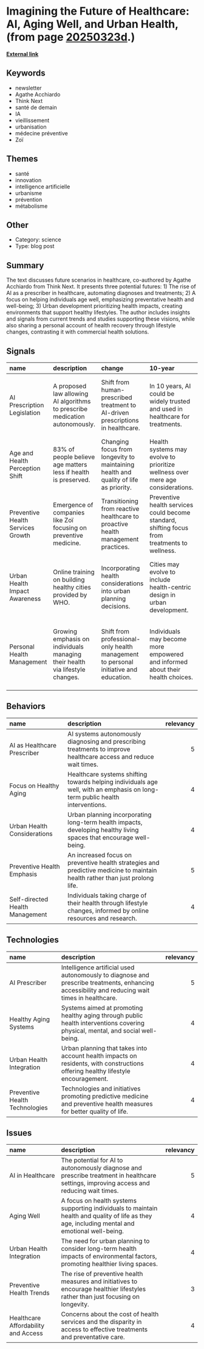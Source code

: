 # __Imagining the Future of Healthcare: AI, Aging Well, and Urban Health__, (from page [20250323d](https://kghosh.substack.com/p/20250323d).)

__[External link](https://lamutante.substack.com/p/futurs-se-soigner-demain)__



## Keywords

* newsletter
* Agathe Acchiardo
* Think Next
* santé de demain
* IA
* vieillissement
* urbanisation
* médecine préventive
* Zoï

## Themes

* santé
* innovation
* intelligence artificielle
* urbanisme
* prévention
* métabolisme

## Other

* Category: science
* Type: blog post

## Summary

The text discusses future scenarios in healthcare, co-authored by Agathe Acchiardo from Think Next. It presents three potential futures: 1) The rise of AI as a prescriber in healthcare, automating diagnoses and treatments; 2) A focus on helping individuals age well, emphasizing preventative health and well-being; 3) Urban development prioritizing health impacts, creating environments that support healthy lifestyles. The author includes insights and signals from current trends and studies supporting these visions, while also sharing a personal account of health recovery through lifestyle changes, contrasting it with commercial health solutions.

## Signals

| name                              | description                                                                  | change                                                                               | 10-year                                                                                       | driving-force                                                                                   |   relevancy |
|:----------------------------------|:-----------------------------------------------------------------------------|:-------------------------------------------------------------------------------------|:----------------------------------------------------------------------------------------------|:------------------------------------------------------------------------------------------------|------------:|
| AI Prescription Legislation       | A proposed law allowing AI algorithms to prescribe medication autonomously.  | Shift from human-prescribed treatment to AI-driven prescriptions in healthcare.      | In 10 years, AI could be widely trusted and used in healthcare for treatments.                | The need for more accessible healthcare solutions to reduce wait times for patients.            |           4 |
| Age and Health Perception Shift   | 83% of people believe age matters less if health is preserved.               | Changing focus from longevity to maintaining health and quality of life as priority. | Health systems may evolve to prioritize wellness over mere age considerations.                | Increasing public awareness of preventive health and wellbeing longevity.                       |           3 |
| Preventive Health Services Growth | Emergence of companies like Zoï focusing on preventive medicine.             | Transitioning from reactive healthcare to proactive health management practices.     | Preventive health services could become standard, shifting focus from treatments to wellness. | The growing demand for individual responsibility in health outcomes.                            |           4 |
| Urban Health Impact Awareness     | Online training on building healthy cities provided by WHO.                  | Incorporating health considerations into urban planning decisions.                   | Cities may evolve to include health-centric design in urban development.                      | Recognition of urban living impacts on population health and demand for healthier environments. |           5 |
| Personal Health Management        | Growing emphasis on individuals managing their health via lifestyle changes. | Shift from professional-only health management to personal initiative and education. | Individuals may become more empowered and informed about their health choices.                | Rise of accessible health information and self-management tools available online.               |           4 |

## Behaviors

| name                            | description                                                                                                                  |   relevancy |
|:--------------------------------|:-----------------------------------------------------------------------------------------------------------------------------|------------:|
| AI as Healthcare Prescriber     | AI systems autonomously diagnosing and prescribing treatments to improve healthcare access and reduce wait times.            |           5 |
| Focus on Healthy Aging          | Healthcare systems shifting towards helping individuals age well, with an emphasis on long-term public health interventions. |           4 |
| Urban Health Considerations     | Urban planning incorporating long-term health impacts, developing healthy living spaces that encourage well-being.           |           4 |
| Preventive Health Emphasis      | An increased focus on preventive health strategies and predictive medicine to maintain health rather than just prolong life. |           5 |
| Self-directed Health Management | Individuals taking charge of their health through lifestyle changes, informed by online resources and research.              |           4 |

## Technologies

| name                           | description                                                                                                                                    |   relevancy |
|:-------------------------------|:-----------------------------------------------------------------------------------------------------------------------------------------------|------------:|
| AI Prescriber                  | Intelligence artificial used autonomously to diagnose and prescribe treatments, enhancing accessibility and reducing wait times in healthcare. |           5 |
| Healthy Aging Systems          | Systems aimed at promoting healthy aging through public health interventions covering physical, mental, and social well-being.                 |           4 |
| Urban Health Integration       | Urban planning that takes into account health impacts on residents, with constructions offering healthy lifestyle encouragement.               |           4 |
| Preventive Health Technologies | Technologies and initiatives promoting predictive medicine and preventive health measures for better quality of life.                          |           4 |

## Issues

| name                                | description                                                                                                                                     |   relevancy |
|:------------------------------------|:------------------------------------------------------------------------------------------------------------------------------------------------|------------:|
| AI in Healthcare                    | The potential for AI to autonomously diagnose and prescribe treatment in healthcare settings, improving access and reducing wait times.         |           5 |
| Aging Well                          | A focus on health systems supporting individuals to maintain health and quality of life as they age, including mental and emotional well-being. |           4 |
| Urban Health Integration            | The need for urban planning to consider long-term health impacts of environmental factors, promoting healthier living spaces.                   |           4 |
| Preventive Health Trends            | The rise of preventive health measures and initiatives to encourage healthier lifestyles rather than just focusing on longevity.                |           3 |
| Healthcare Affordability and Access | Concerns about the cost of health services and the disparity in access to effective treatments and preventative care.                           |           4 |